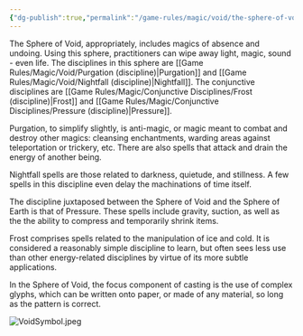 ```yaml
---
{"dg-publish":true,"permalink":"/game-rules/magic/void/the-sphere-of-void/"}
---
```


The Sphere of Void, appropriately, includes magics of absence and undoing. Using this sphere, practitioners can wipe away light, magic, sound - even life. The disciplines in this sphere are [[Game Rules/Magic/Void/Purgation (discipline)\|Purgation]] and [[Game Rules/Magic/Void/Nightfall (discipline)\|Nightfall]]. The conjunctive disciplines are [[Game Rules/Magic/Conjunctive Disciplines/Frost (discipline)\|Frost]] and [[Game Rules/Magic/Conjunctive Disciplines/Pressure (discipline)\|Pressure]]. 

Purgation, to simplify slightly, is anti-magic, or magic meant to combat and destroy other magics: cleansing enchantments, warding areas against teleportation or trickery, etc. There are also spells that attack and drain the energy of another being.

Nightfall spells are those related to darkness, quietude, and stillness. A few spells in this discipline even delay the machinations of time itself.

The discipline juxtaposed between the Sphere of Void and the Sphere of Earth is that of Pressure. These spells include gravity, suction, as well as the the ability to compress and temporarily shrink items. 

Frost comprises spells related to the manipulation of ice and cold. It is considered a reasonably simple discipline to learn, but often sees less use than other energy-related disciplines by virtue of its more subtle applications. 

In the Sphere of Void, the focus component of casting is the use of complex glyphs, which can be written onto paper, or made of any material, so long as the pattern is correct.

![VoidSymbol.jpeg](/img/user/Images/VoidSymbol.jpeg)